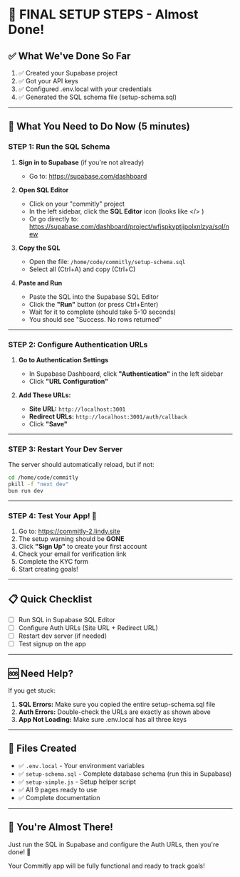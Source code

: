 # 🎯 FINAL SETUP STEPS - Almost Done!

## ✅ What We've Done So Far

1. ✅ Created your Supabase project
2. ✅ Got your API keys
3. ✅ Configured .env.local with your credentials
4. ✅ Generated the SQL schema file (setup-schema.sql)

---

## 🚀 What You Need to Do Now (5 minutes)

### STEP 1: Run the SQL Schema

1. **Sign in to Supabase** (if you're not already)
   - Go to: https://supabase.com/dashboard

2. **Open SQL Editor**
   - Click on your "commitly" project
   - In the left sidebar, click the **SQL Editor** icon (looks like </> )
   - Or go directly to: https://supabase.com/dashboard/project/wfjspkyptjipolxnlzya/sql/new

3. **Copy the SQL**
   - Open the file: `/home/code/commitly/setup-schema.sql`
   - Select all (Ctrl+A) and copy (Ctrl+C)

4. **Paste and Run**
   - Paste the SQL into the Supabase SQL Editor
   - Click the **"Run"** button (or press Ctrl+Enter)
   - Wait for it to complete (should take 5-10 seconds)
   - You should see "Success. No rows returned"

---

### STEP 2: Configure Authentication URLs

1. **Go to Authentication Settings**
   - In Supabase Dashboard, click **"Authentication"** in the left sidebar
   - Click **"URL Configuration"**

2. **Add These URLs:**
   - **Site URL:** `http://localhost:3001`
   - **Redirect URLs:** `http://localhost:3001/auth/callback`
   - Click **"Save"**

---

### STEP 3: Restart Your Dev Server

The server should automatically reload, but if not:

```bash
cd /home/code/commitly
pkill -f "next dev"
bun run dev
```

---

### STEP 4: Test Your App! 🎉

1. Go to: https://commitly-2.lindy.site
2. The setup warning should be **GONE**
3. Click **"Sign Up"** to create your first account
4. Check your email for verification link
5. Complete the KYC form
6. Start creating goals!

---

## 📋 Quick Checklist

- [ ] Run SQL in Supabase SQL Editor
- [ ] Configure Auth URLs (Site URL + Redirect URL)
- [ ] Restart dev server (if needed)
- [ ] Test signup on the app

---

## 🆘 Need Help?

If you get stuck:

1. **SQL Errors:** Make sure you copied the entire setup-schema.sql file
2. **Auth Errors:** Double-check the URLs are exactly as shown above
3. **App Not Loading:** Make sure .env.local has all three keys

---

## 📁 Files Created

- ✅ `.env.local` - Your environment variables
- ✅ `setup-schema.sql` - Complete database schema (run this in Supabase)
- ✅ `setup-simple.js` - Setup helper script
- ✅ All 9 pages ready to use
- ✅ Complete documentation

---

## 🎊 You're Almost There!

Just run the SQL in Supabase and configure the Auth URLs, then you're done! 🚀

Your Commitly app will be fully functional and ready to track goals!

